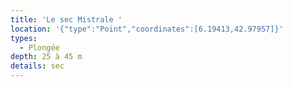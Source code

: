 ```yaml
---
title: 'Le sec Mistrale '
location: '{"type":"Point","coordinates":[6.19413,42.97957]}'
types:
  - Plongée
depth: 25 à 45 m
details: sec
---
```


